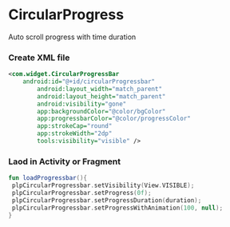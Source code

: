 # CircularProgress
Auto scroll progress with time duration
### Create XML file
```xml
<com.widget.CircularProgressBar
	android:id="@+id/circularProgressbar"
        android:layout_width="match_parent"
        android:layout_height="match_parent"
        android:visibility="gone"
        app:backgroundColor="@color/bgColor"
        app:progressbarColor="@color/progressColor"
        app:strokeCap="round"
        app:strokeWidth="2dp"
        tools:visibility="visible" />
```
### Laod in Activity or Fragment
```Kotlin
fun loadProgressbar(){
 plpCircularProgressbar.setVisibility(View.VISIBLE);
 plpCircularProgressbar.setProgress(0f);
 plpCircularProgressbar.setProgressDuration(duration);
 plpCircularProgressbar.setProgressWithAnimation(100, null);
}  
```


